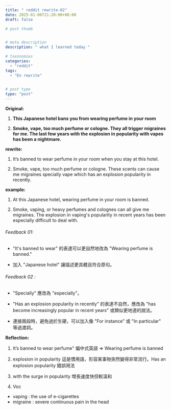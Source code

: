 ```yaml
---
title: " reddit rewrite-02"
date: 2025-01-06T21:20:00+08:00
draft: false

# post thumb


# meta description
description: " what I learned today "

# taxonomies
categories: 
  - "reddit"
tags:
  - "En rewrite"
 

# post type
type: "post"
---
```



**Original:**

1. **This Japanese hotel bans you from wearing perfume in your room**

2. **Smoke, vape, too much perfume or cologne. They all trigger migraines for me. The last few years with the explosion in popularity with vapes has been a nightmare.**


**rewrite:**

1. It’s banned to wear perfume in your room when you stay at this hotel.

2. Smoke, vape, too much perfume or cologne.
These scents can cause me migraines specially vape which has an explosion popularity in recently.

**example:**

1. At this Japanese hotel, wearing perfume in your room is banned.

2. Smoke, vaping, or heavy perfumes and colognes can all give me migraines. The explosion in vaping's popularity in recent years has been especially difficult to deal with.

###### Feedback 01: 

* "It's banned to wear" 的表達可以更自然地改為 "Wearing perfume is banned."

* 加入 "Japanese hotel" 讓描述更具體且符合原句。


###### Feedback 02 : 

* "Specially" 應改為 "especially"。

* "Has an explosion popularity in recently" 的表達不自然，應改為 "has become increasingly popular in recent years" 或類似更地道的說法。


* 連接兩段時，避免過於生硬，可以加入像 "For instance" 或 "In particular" 等過渡詞。


**Reflection:**

1. It’s banned to wear perfume" 偏中式英語 => Wearing perfume is banned

2. explosion in popularity 這是慣用語，形容某事物突然變得非常流行。Has an explosion popularity 錯誤用法

3. with the surge in popularity 增長速度快但較溫和

4. Voc
* vaping : the use of e-cigarettes
* migraine : severe continuous pain in the head
 
   

